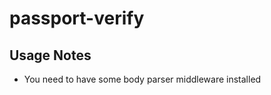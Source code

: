 passport-verify
===============

Usage Notes
-----------

* You need to have some body parser middleware installed